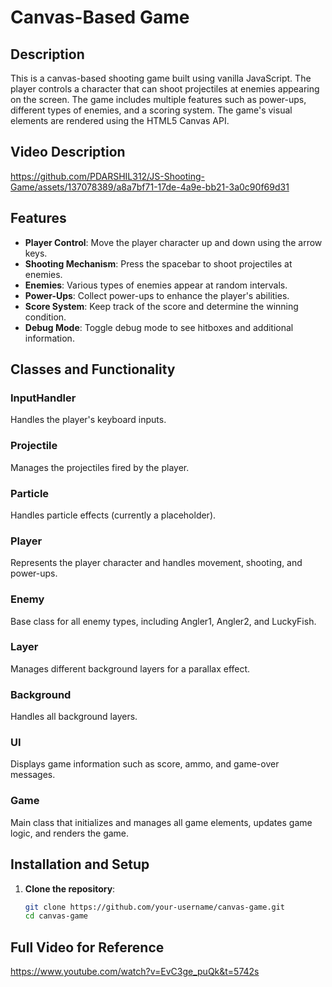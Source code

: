 # Canvas-Based Game

## Description

This is a canvas-based shooting game built using vanilla JavaScript. The player controls a character that can shoot projectiles at enemies appearing on the screen. The game includes multiple features such as power-ups, different types of enemies, and a scoring system. The game's visual elements are rendered using the HTML5 Canvas API.

## Video Description
https://github.com/PDARSHIL312/JS-Shooting-Game/assets/137078389/a8a7bf71-17de-4a9e-bb21-3a0c90f69d31



## Features

- **Player Control**: Move the player character up and down using the arrow keys.
- **Shooting Mechanism**: Press the spacebar to shoot projectiles at enemies.
- **Enemies**: Various types of enemies appear at random intervals.
- **Power-Ups**: Collect power-ups to enhance the player's abilities.
- **Score System**: Keep track of the score and determine the winning condition.
- **Debug Mode**: Toggle debug mode to see hitboxes and additional information.

## Classes and Functionality

### InputHandler
Handles the player's keyboard inputs.

### Projectile
Manages the projectiles fired by the player.

### Particle
Handles particle effects (currently a placeholder).

### Player
Represents the player character and handles movement, shooting, and power-ups.

### Enemy
Base class for all enemy types, including Angler1, Angler2, and LuckyFish.

### Layer
Manages different background layers for a parallax effect.

### Background
Handles all background layers.

### UI
Displays game information such as score, ammo, and game-over messages.

### Game
Main class that initializes and manages all game elements, updates game logic, and renders the game.

## Installation and Setup

1. **Clone the repository**:
   ```sh
   git clone https://github.com/your-username/canvas-game.git
   cd canvas-game


## Full Video for Reference
https://www.youtube.com/watch?v=EvC3ge_puQk&t=5742s
